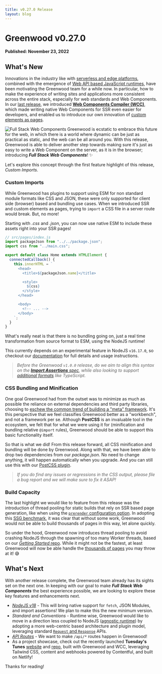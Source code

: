 ```yaml
---
title: v0.27.0 Release
layout: blog
---
```


# Greenwood v0.27.0

**Published: November 23, 2022**

## What's New

Innovations in the industry like with [serverless and edge platforms](https://github.com/thescientist13/web-components-at-the-edge), combined with the emergence of [Web API based JavaScript runtimes](https://wintercg.org/), have been motivating the Greenwood team for a while now. In particular, how to make the experience of writing sites and applications more consistent across the entire stack, especially for web standards and Web Components. In our [last release](/blog/release/v0-26-0), we introduced [**Web Components Compiler (WCC)**](https://github.com/ProjectEvergreen/wcc), which made writing native Web Components for SSR even easier for developers, and enabled us to introduce our own innovation of [custom elements as pages](/blog/release/v0-26-0/#custom-elements-as-pages).

![Full Stack Web Components](/assets/blog-images/full-stack-web-components.webp) Greenwood is ecstatic to embrace this future for the web, in which there is a world where dynamic can be just as practical as static, and the web can be all around you. With this release, Greenwood is able to deliver another step towards making sure it's just as easy to write a Web Component on the server, as it is in the browser; introducing _**Full Stack Web Components**_! ✨

<style>
  .gwd-content img {
    width: 30%!important;
    margin-left: 2%;
    float: right;
  }
</style>

Let's explore this concept through the first feature highlight of this release, _Custom Imports_.

### Custom Imports

While Greenwood has plugins to support using ESM for non standard module formats like CSS and JSON, these were only supported for client side (browser) based and bundling use cases. When we introduced SSR and custom elements as pages, trying to `import` a CSS file in a server route would break. But, no more!

Starting with _.css_ and _.json_, you can now use native ESM to include these assets right into your SSR pages!

```js
// src/pages/index.js
import packageJson from "../../package.json";
import css from "../main.css";

export default class Home extends HTMLElement {
  connectedCallback() {
    this.innerHTML = `
      <head>
        <title>${packageJson.name}</title>

        <style>
          ${css}
        </style>
      </head>

      <body>
        <!-- ... -->
      </body>
    `;
  }
}
```

What's really neat is that there is no bundling going on, just a real time transformation from source format to ESM, using the NodeJS runtime!

This currently depends on an experimental feature in NodeJS `v16.17.0`, so checkout our [documentation](/docs/server-rendering/#custom-imports) for full details and usage instructions.

> _Before the Greenwood `v1.0.0` release, do we aim to align this syntax on the [**Import Assertions** spec](https://github.com/ProjectEvergreen/greenwood/issues/923), while also looking to support [additional formats](https://github.com/ProjectEvergreen/greenwood/issues/1004) like TypeScript._

### CSS Bundling and Minification

One goal Greenwood had from the outset was to minimize as much as possible the reliance on external dependencies and third party libraries, choosing to [eschew the common trend of building a "meta" framework](https://projectevergreen.github.io/blog/always-bet-on-html/). It's this perspective that we feel classifies Greenwood better as a "workbench", and not a framework per se. Although **PostCSS** is an invaluable tool in the ecosystem, we felt that for what we were using it for (minification and bundling relative `@import` rules), Greenwood should be able to support this basic functionality itself.

So that is what we did! From this release forward, all CSS minification and bundling will be done by Greenwood. Along with that, we have been able to drop two dependencies from our _package.json_. No need to change anything, it will happen automatically when you upgrade. And you can still use this with our [PostCSS plugin](https://github.com/ProjectEvergreen/greenwood/tree/master/packages/plugin-postcss).

> _If you do find any issues or regressions in the CSS output, please file a bug report and we will make sure to fix it ASAP!_

### Build Capacity

The last highlight we would like to feature from this release was the introduction of thread pooling for static builds that rely on SSR based page generation, like when using the [`prerender` configuration option](/docs/configuration/#prerender). In adopting this [SSG benchmark](https://github.com/thescientist13/bench-framework-markdown), it was clear that without some work, Greenwood would not be able to build thousands of pages in this way, let alone quickly.

So under the hood, Greenwood now introduces thread pooling to avoid crashing NodeJS through the spawning of too many Worker threads, based on our [_Getting Started_ repo](https://github.com/ProjectEvergreen/greenwood-getting-started). While it might not be the fastest, at least Greenwood will now be able handle the [thousands of pages](https://github.com/thescientist13/bench-framework-markdown) you may throw at it! 😅

## What's Next

With another release complete, the Greenwood team already has its sights set on the next one. In keeping with our goal to make _**Full Stack Web Components**_ the best experience possible, we are looking to explore these key features and enhancements next.

- [_NodeJS v18_](https://github.com/ProjectEvergreen/greenwood/issues/957) - This will bring native support for `fetch`, JSON Modules, and import assertions! We plan to make this the new minimum version.
- _Standard and Conventions_ - Runtime wise, Greenwood would like to move in a direction less coupled to NodeJS ([agnostic runtime](https://github.com/ProjectEvergreen/greenwood/issues/1008)) by adopting a more web-centric based architecture and plugin model, leveraging standard [`Request` and `Response`](https://github.com/ProjectEvergreen/greenwood/issues/948) APIs.
- [_API Routes_](https://github.com/ProjectEvergreen/greenwood/issues/1007) - We want to make `/api/*` routes happen in Greenwood!
- As a project showcase, check out the recently launched **Tuesday's Tunes** [website](https://www.tuesdaystunes.tv/) and [repo](https://github.com/AnalogStudiosRI/www.tuesdaystunes.tv), built with Greenwood and WCC, leveraging Tailwind CSS, content and webhooks powered by Contentful, and built on Netlify!

Thanks for reading!
